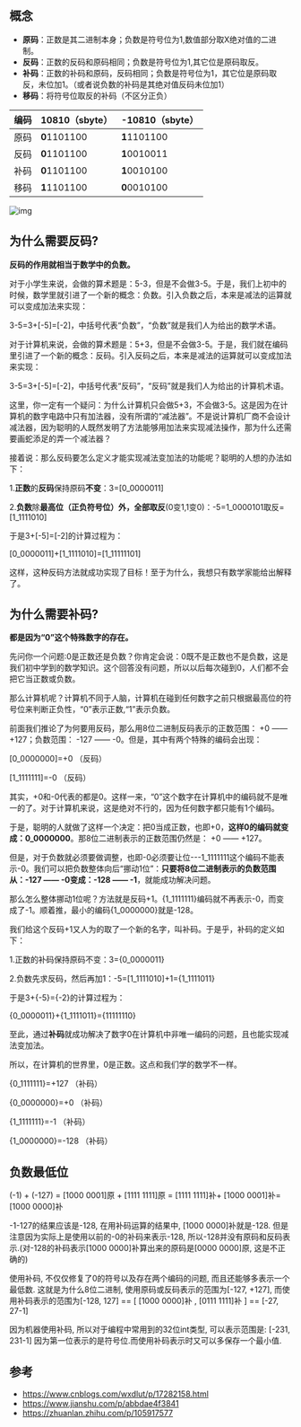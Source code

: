 ## 概念

- **原码**：正数是其二进制本身；负数是符号位为1,数值部分取X绝对值的二进制。
- **反码**：正数的反码和原码相同；负数是符号位为1,其它位是原码取反。
- **补码**：正数的补码和原码，反码相同；负数是符号位为1，其它位是原码取反，未位加1。（或者说负数的补码是其绝对值反码未位加1）
- **移码**：将符号位取反的补码（不区分正负）

| 编码 | 10810（sbyte） | -10810（sbyte） |
| :--- | -------------- | --------------- |
| 原码 | **0**1101100   | **1**1101100    |
| 反码 | **0**1101100   | **1**0010011    |
| 补码 | **0**1101100   | **1**0010100    |
| 移码 | **1**1101100   | **0**0010100    |

![img](https://raw.githubusercontent.com/hellolib/pictures/main/Typora/pic-02/340444-20230403092931240-2096820245.png)

## 为什么需要反码?

**反码的作用就相当于数学中的负数。**

对于小学生来说，会做的算术题是：5-3，但是不会做3-5。于是，我们上初中的时候，数学里就引进了一个新的概念：负数。引入负数之后，本来是减法的运算就可以变成加法来实现：

3-5=3+[-5]=[-2]，中括号代表“负数”，“负数”就是我们人为给出的数学术语。

对于计算机来说，会做的算术题是：5+3，但是不会做3-5。于是，我们就在编码里引进了一个新的概念：反码。引入反码之后，本来是减法的运算就可以变成加法来实现：

3-5=3+[-5]=[-2]，中括号代表“反码”，“反码”就是我们人为给出的计算机术语。

这里，你一定有一个疑问：为什么计算机只会做5+3，不会做3-5。这是因为在计算机的数字电路中只有加法器，没有所谓的“减法器”。不是说计算机厂商不会设计减法器，因为聪明的人既然发明了方法能够用加法来实现减法操作，那为什么还需要画蛇添足的弄一个减法器？

接着说：那么反码要怎么定义才能实现减法变加法的功能呢？聪明的人想的办法如下：

1.**正数**的**反码**保持原码**不变**：3=[0_0000011]

2.**负数**除**最高位（正负符号位）外，全部取反**(0变1,1变0)：-5=1_0000101取反=[1_1111010]

于是3+[-5]=[-2]的计算过程为：

[0_0000011]+[1_1111010]=[1_11111101]

这样，这种反码方法就成功实现了目标！至于为什么，我想只有数学家能给出解释了。

## 为什么需要补码?

**都是因为“0”这个特殊数字的存在。**

先问你一个问题:0是正数还是负数？你肯定会说：0既不是正数也不是负数，这是我们初中学到的数学知识。这个回答没有问题，所以以后每次碰到0，人们都不会把它当正数或负数。

那么计算机呢？计算机不同于人脑，计算机在碰到任何数字之前只根据最高位的符号位来判断正负性，“0”表示正数,“1”表示负数。

前面我们推论了为何要用反码，那么用8位二进制反码表示的正数范围： +0 —— +127；负数范围： -127 —— -0。但是，其中有两个特殊的编码会出现：

[0_0000000]=+0 （反码）

[1_1111111]=-0 （反码）

其实，+0和-0代表的都是0。这样一来，“0”这个数字在计算机中的编码就不是唯一的了。对于计算机来说，这是绝对不行的，因为任何数字都只能有1个编码。

于是，聪明的人就做了这样一个决定：把0当成正数，也即+0，**这样0的编码就变成：0_0000000**。那8位二进制表示的正数范围仍然是： +0 —— +127。

但是，对于负数就必须要做调整，也即-0必须要让位---1_1111111这个编码不能表示-0。我们可以把负数整体向后“挪动1位”：**只要将8位二进制表示的负数范围从：-127 —— -0变成：-128 —— -1**，就能成功解决问题。

那么怎么整体挪动1位呢？方法就是反码+1。{1_1111111}编码就不再表示-0，而变成了-1。顺着推，最小的编码{1_0000000}就是-128。

我们给这个反码+1又人为的取了一个新的名字，叫补码。于是乎，补码的定义如下：

1.正数的补码保持原码不变：3={0_0000011}

2.负数先求反码，然后再加1：-5=[1_1111010]+1={1_1111011}

于是3+{-5}={-2}的计算过程为：

{0_0000011}+{1_1111011}={11111110}

至此，通过**补码**就成功解决了数字0在计算机中非唯一编码的问题，且也能实现减法变加法。

所以，在计算机的世界里，0是正数。这点和我们学的数学不一样。

{0_1111111}=+127 （补码）

{0_0000000}=+0 （补码）

{1_1111111}=-1 （补码）

{1_0000000}=-128 （补码）

## 负数最低位

(-1) + (-127) = [1000 0001]原 + [1111 1111]原 = [1111 1111]补+ [1000 0001]补= [1000 0000]补

-1-127的结果应该是-128, 在用补码运算的结果中, [1000 0000]补就是-128. 但是注意因为实际上是使用以前的-0的补码来表示-128, 所以-128并没有原码和反码表示.(对-128的补码表示[1000 0000]补算出来的原码是[0000 0000]原, 这是不正确的)

使用补码, 不仅仅修复了0的符号以及存在两个编码的问题, 而且还能够多表示一个最低数. 这就是为什么8位二进制, 使用原码或反码表示的范围为[-127, +127], 而使用补码表示的范围为[-128, 127] == [  [1000 0000]补 ,  [0111 1111]补 ] == [-27, 27-1]

因为机器使用补码, 所以对于编程中常用到的32位int类型, 可以表示范围是: [-231, 231-1] 因为第一位表示的是符号位.而使用补码表示时又可以多保存一个最小值.

## 参考

- https://www.cnblogs.com/wxdlut/p/17282158.html
- https://www.jianshu.com/p/abbdae4f3841
- https://zhuanlan.zhihu.com/p/105917577

